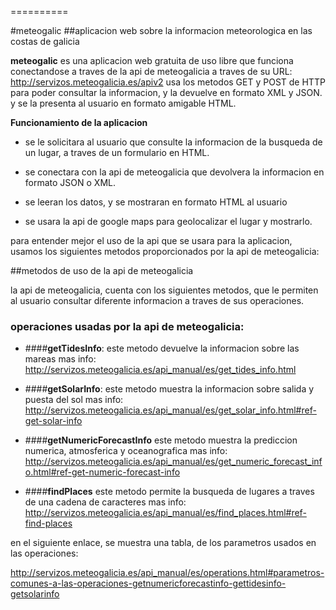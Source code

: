 
==========

#meteogalic 
##aplicacion web sobre la informacion meteorologica en las costas de galicia

**meteogalic** es una aplicacion web gratuita de uso libre que funciona conectandose a traves de la api de meteogalicia a traves de su URL: http://servizos.meteogalicia.es/apiv2
usa los metodos GET y POST de HTTP para poder consultar la informacion, y la devuelve en formato XML y JSON.
y se la presenta al usuario en formato amigable HTML.

**Funcionamiento de la aplicacion**

* se le solicitara al usuario que consulte la informacion de la busqueda de un lugar, a traves de un formulario en HTML.

* se conectara con la api de meteogalicia que devolvera la informacion en formato JSON o XML.

* se leeran los datos, y se mostraran en formato HTML al usuario

* se usara la api de google maps para geolocalizar el lugar y mostrarlo.

para entender mejor el uso de la api que se usara para la aplicacion, usamos los siguientes metodos proporcionados por la api de meteogalicia:

##metodos de uso de la api de meteogalicia

la api de meteogalicia, cuenta con los siguientes metodos, que le permiten al usuario consultar diferente informacion a traves de sus operaciones.

### operaciones usadas por la api de meteogalicia:

* ####**getTidesInfo**:
este metodo devuelve la informacion sobre las mareas
mas info: http://servizos.meteogalicia.es/api_manual/es/get_tides_info.html

* ####**getSolarInfo**:
este metodo muestra la informacion sobre salida y puesta del sol
mas info: http://servizos.meteogalicia.es/api_manual/es/get_solar_info.html#ref-get-solar-info

* ####**getNumericForecastInfo**
este metodo muestra la prediccion numerica, atmosferica y oceanografica
mas info: http://servizos.meteogalicia.es/api_manual/es/get_numeric_forecast_info.html#ref-get-numeric-forecast-info

* ####**findPlaces**
este metodo permite la busqueda de lugares a traves de una cadena de caracteres
mas info: http://servizos.meteogalicia.es/api_manual/es/find_places.html#ref-find-places

en el siguiente enlace, se muestra una tabla, de los parametros usados en las operaciones: 

http://servizos.meteogalicia.es/api_manual/es/operations.html#parametros-comunes-a-las-operaciones-getnumericforecastinfo-gettidesinfo-getsolarinfo


 


























